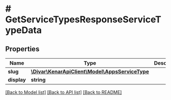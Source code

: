 # # GetServiceTypesResponseServiceTypeData

## Properties

Name | Type | Description | Notes
------------ | ------------- | ------------- | -------------
**slug** | [**\Divar\KenarApiClient\Model\AppsServiceType**](AppsServiceType.md) |  | [optional]
**display** | **string** |  | [optional]

[[Back to Model list]](../../README.md#models) [[Back to API list]](../../README.md#endpoints) [[Back to README]](../../README.md)

